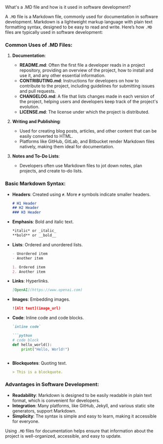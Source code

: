 What's a .MD file and how is it used in software development?


A `.MD` file is a Markdown file, commonly used for documentation in software development. Markdown is a lightweight markup language with plain text formatting syntax, designed to be easy to read and write. Here’s how `.MD` files are typically used in software development:

### Common Uses of .MD Files:

1. **Documentation**:
   - **README.md**: Often the first file a developer reads in a project repository, providing an overview of the project, how to install and use it, and any other essential information.
   - **CONTRIBUTING.md**: Instructions for developers on how to contribute to the project, including guidelines for submitting issues and pull requests.
   - **CHANGELOG.md**: A file that lists changes made in each version of the project, helping users and developers keep track of the project's evolution.
   - **LICENSE.md**: The license under which the project is distributed.

2. **Writing and Publishing**:
   - Used for creating blog posts, articles, and other content that can be easily converted to HTML.
   - Platforms like GitHub, GitLab, and Bitbucket render Markdown files natively, making them ideal for documentation.

3. **Notes and To-Do Lists**:
   - Developers often use Markdown files to jot down notes, plan projects, and create to-do lists.

### Basic Markdown Syntax:

- **Headers**: Created using `#`. More `#` symbols indicate smaller headers.
  ```markdown
  # H1 Header
  ## H2 Header
  ### H3 Header
  ```

- **Emphasis**: Bold and italic text.
  ```markdown
  *italic* or _italic_
  **bold** or __bold__
  ```

- **Lists**: Ordered and unordered lists.
  ```markdown
  - Unordered item
  - Another item
  
  1. Ordered item
  2. Another item
  ```

- **Links**: Hyperlinks.
  ```markdown
  [OpenAI](https://www.openai.com)
  ```

- **Images**: Embedding images.
  ```markdown
  ![Alt text](image_url)
  ```

- **Code**: Inline code and code blocks.
  ```markdown
  `inline code`

  ```python
  # code block
  def hello_world():
      print("Hello, World!")
  ```
  ```

- **Blockquotes**: Quoting text.
  ```markdown
  > This is a blockquote.
  ```

### Advantages in Software Development:

- **Readability**: Markdown is designed to be easily readable in plain text format, which is convenient for developers.
- **Integration**: Many platforms, like GitHub, Jekyll, and various static site generators, support Markdown.
- **Simplicity**: The syntax is simple and easy to learn, making it accessible for everyone.

Using `.MD` files for documentation helps ensure that information about the project is well-organized, accessible, and easy to update.